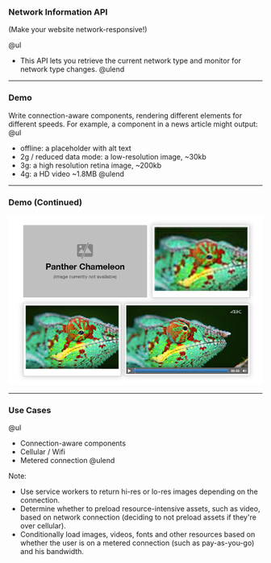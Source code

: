 ### Network Information API

(Make your website network-responsive!)

@ul
- This API lets you retrieve the current network type and monitor for network type changes.
@ulend

---

### Demo

Write connection-aware components, rendering different elements for different speeds. For example, a <Media /> component in a news article might output:
@ul
- offline: a placeholder with alt text
- 2g / reduced data mode: a low-resolution image, ~30kb
- 3g: a high resolution retina image, ~200kb
- 4g: a HD video ~1.8MB
@ulend

---

### Demo (Continued)

![Demo of Network Information API](template/img/network-information-demo.jpg)

---

### Use Cases

@ul
- Connection-aware components
- Cellular / Wifi
- Metered connection
@ulend

Note:
- Use service workers to return hi-res or lo-res images depending on the connection.
- Determine whether to preload resource-intensive assets, such as video, based on network connection (deciding to not preload assets if they're over cellular).
- Conditionally load images, videos, fonts and other resources based on whether the user is on a metered connection (such as pay-as-you-go) and his bandwidth.
